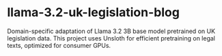 # llama-3.2-uk-legislation-blog
Domain-specific adaptation of Llama 3.2 3B base model pretrained on UK legislation data. This project uses Unsloth for efficient pretraining on legal texts, optimized for consumer GPUs.
